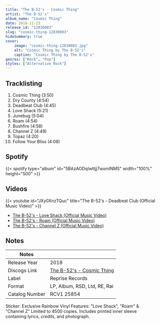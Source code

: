 ```yaml
---
title: "The B-52's - Cosmic Thing"
artist: "The B-52's"
album_name: "Cosmic Thing"
date: 2018-11-23
release_id: "12830083"
slug: "cosmic-thing-12830083"
hideSummary: true
cover:
    image: "cosmic-thing-12830083.jpg"
    alt: "Cosmic Thing by The B-52's"
    caption: "Cosmic Thing by The B-52's"
genres: ["Rock", "Pop"]
styles: ["Alternative Rock"]
---
```

## Tracklisting
1. Cosmic Thing (3:50)
2. Dry County (4:54)
3. Deadbeat Club (4:45)
4. Love Shack (5:21)
5. Junebug (5:04)
6. Roam (4:54)
7. Bushfire (4:58)
8. Channel Z (4:49)
9. Topaz (4:20)
10. Follow Your Bliss (4:08)
## Spotify
{{< spotify type="album" id="5BAzAODqIwttjj7wxmlNMS" width="100%" height="500" >}}

## Videos
{{< youtube id="JXy0XnzTQuc" title="The B-52's - Deadbeat Club (Official Music Video)" >}}
- [The B-52's - Love Shack (Official Music Video)](https://www.youtube.com/watch?v=9SOryJvTAGs)
- [The B-52's - Roam (Official Music Video)](https://www.youtube.com/watch?v=iNwC0sp-uA4)
- [The B-52's - Channel Z (Official Music Video)](https://www.youtube.com/watch?v=pB4G9WBYMFo)

## Notes
| Notes          |             |
| ---------------| ----------- |
| Release Year   | 2018 |
| Discogs Link   | [The B-52's - Cosmic Thing](https://www.discogs.com/release/12830083-The-B-52s-Cosmic-Thing) |
| Label          | Reprise Records |
| Format         | LP, Album, RSD, Ltd, RE, Rai |
| Catalog Number | RCV1 25854 |

Sticker: Exclusive Rainbow Vinyl Features: "Love Shack", "Roam" & "Channel Z" Limited to 4500 copies.  Includes printed inner sleeve containing lyrics, credits, and photograph.

